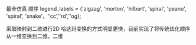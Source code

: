 
最全仿真
顺序 legend_labels = {'zigzag', 'morton', 'hilbert', 'spiral', 'peano', 'spiral', 'snake'，‘‘cc’,’'rd',''og};

采取映射到二维进行2D 哈达玛变换的方式明显更快，目前实现了将传统优化顺序从一维变换到二维。二维